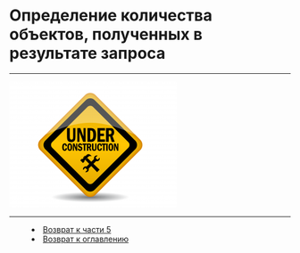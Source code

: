 # Определение количества объектов, полученных в результате запроса
***

![](underconstruction.png) 



***

<dd><li> <a href="5_practical_realization.md"> Возврат к части 5</a></dd>
<dd><li> <a href="README.md"> Возврат к оглавлению</a></dd>
